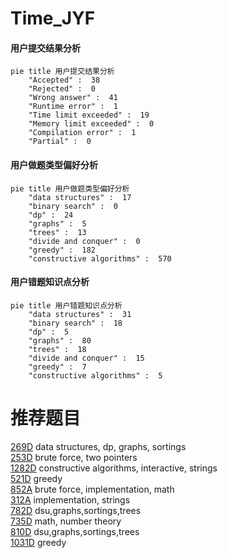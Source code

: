 # Time_JYF

<!-- tabs:start -->



#### **用户提交结果分析**

```mermaid
pie title 用户提交结果分析
    "Accepted" :  38
    "Rejected" :  0
    "Wrong answer" :  41
    "Runtime error" :  1
    "Time limit exceeded" :  19
    "Memory limit exceeded" :  0
    "Compilation error" :  1
    "Partial" :  0
```

#### **用户做题类型偏好分析**

```mermaid
pie title 用户做题类型偏好分析
    "data structures" :  17
    "binary search" :  0
    "dp" :  24
    "graphs" :  5
    "trees" :  13
    "divide and conquer" :  0
    "greedy" :  182
    "constructive algorithms" :  570
```
#### **用户错题知识点分析**

```mermaid
pie title 用户错题知识点分析
    "data structures" :  31
    "binary search" :  18
    "dp" :  5
    "graphs" :  80
    "trees" :  18
    "divide and conquer" :  15
    "greedy" :  7
    "constructive algorithms" :  5
```



<!-- tabs:end -->
# 推荐题目
[269D](https://codeforces.com/contest/269/problem/D)		data structures,
                        dp,
                        graphs,
                        sortings		  
[253D](https://codeforces.com/contest/253/problem/D)		brute force,
                        two pointers		  
[1282D](https://codeforces.com/contest/1282/problem/D)		constructive algorithms,
                        interactive,
                        strings		  
[521D](https://codeforces.com/contest/521/problem/D)		greedy		  
[852A](https://codeforces.com/contest/852/problem/A)		brute force,
                        implementation,
                        math		  
[312A](https://codeforces.com/contest/312/problem/A)		implementation,
                        strings		  
[782D](https://codeforces.com/contest/782/problem/D)		dsu,graphs,sortings,trees		  
[735D](https://codeforces.com/contest/735/problem/D)		math,
                        number theory		  
[810D](https://codeforces.com/contest/810/problem/D)		dsu,graphs,sortings,trees		  
[1031D](https://codeforces.com/contest/1031/problem/D)		greedy		  
